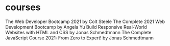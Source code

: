 # courses

The Web Developer Bootcamp 2021 by Colt Steele
The Complete 2021 Web Development Bootcamp by Angela Yu
Build Responsive Real-World Websites with HTML and CSS by Jonas Schmedtmann
The Complete JavaScript Course 2021: From Zero to Expert! by Jonas Schmedtmann
